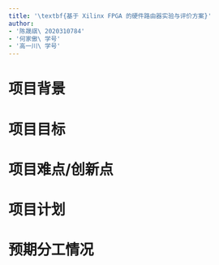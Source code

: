 ```yaml
---
title: '\textbf{基于 Xilinx FPGA 的硬件路由器实验与评价方案}'
author: 
- '陈晟祺\ 2020310784'
- '何家傲\ 学号'
- '高一川\ 学号'
---
```


# 项目背景

# 项目目标

# 项目难点/创新点

# 项目计划

# 预期分工情况

